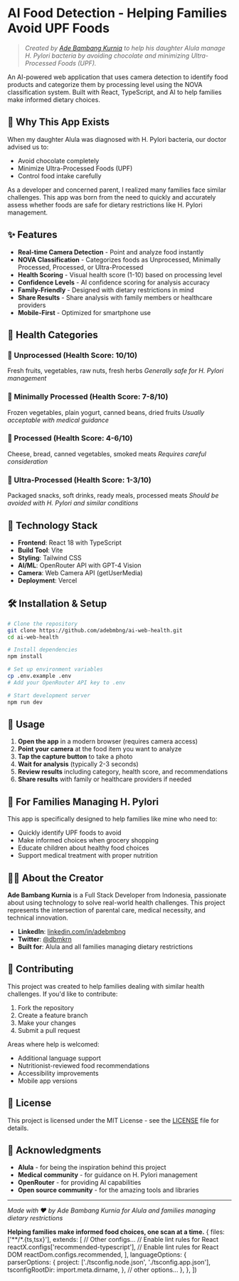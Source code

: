 # AI Food Detection - Helping Families Avoid UPF Foods

> *Created by [Ade Bambang Kurnia](https://www.linkedin.com/in/adebmbng/) to help his daughter Alula manage H. Pylori bacteria by avoiding chocolate and minimizing Ultra-Processed Foods (UPF).*

An AI-powered web application that uses camera detection to identify food products and categorize them by processing level using the NOVA classification system. Built with React, TypeScript, and AI to help families make informed dietary choices.

## 🎯 Why This App Exists

When my daughter Alula was diagnosed with H. Pylori bacteria, our doctor advised us to:
- Avoid chocolate completely
- Minimize Ultra-Processed Foods (UPF)
- Control food intake carefully

As a developer and concerned parent, I realized many families face similar challenges. This app was born from the need to quickly and accurately assess whether foods are safe for dietary restrictions like H. Pylori management.

## ✨ Features

- **Real-time Camera Detection** - Point and analyze food instantly
- **NOVA Classification** - Categorizes foods as Unprocessed, Minimally Processed, Processed, or Ultra-Processed
- **Health Scoring** - Visual health score (1-10) based on processing level
- **Confidence Levels** - AI confidence scoring for analysis accuracy
- **Family-Friendly** - Designed with dietary restrictions in mind
- **Share Results** - Share analysis with family members or healthcare providers
- **Mobile-First** - Optimized for smartphone use

## 🏥 Health Categories

### 🥬 Unprocessed (Health Score: 10/10)
Fresh fruits, vegetables, raw nuts, fresh herbs
*Generally safe for H. Pylori management*

### 🥫 Minimally Processed (Health Score: 7-8/10)
Frozen vegetables, plain yogurt, canned beans, dried fruits
*Usually acceptable with medical guidance*

### 🧀 Processed (Health Score: 4-6/10)
Cheese, bread, canned vegetables, smoked meats
*Requires careful consideration*

### 🍟 Ultra-Processed (Health Score: 1-3/10)
Packaged snacks, soft drinks, ready meals, processed meats
*Should be avoided with H. Pylori and similar conditions*

## 🚀 Technology Stack

- **Frontend**: React 18 with TypeScript
- **Build Tool**: Vite
- **Styling**: Tailwind CSS
- **AI/ML**: OpenRouter API with GPT-4 Vision
- **Camera**: Web Camera API (getUserMedia)
- **Deployment**: Vercel

## 🛠️ Installation & Setup

```bash
# Clone the repository
git clone https://github.com/adebmbng/ai-web-health.git
cd ai-web-health

# Install dependencies
npm install

# Set up environment variables
cp .env.example .env
# Add your OpenRouter API key to .env

# Start development server
npm run dev
```

## 📱 Usage

1. **Open the app** in a modern browser (requires camera access)
2. **Point your camera** at the food item you want to analyze
3. **Tap the capture button** to take a photo
4. **Wait for analysis** (typically 2-3 seconds)
5. **Review results** including category, health score, and recommendations
6. **Share results** with family or healthcare providers if needed

## 🌟 For Families Managing H. Pylori

This app is specifically designed to help families like mine who need to:
- Quickly identify UPF foods to avoid
- Make informed choices when grocery shopping
- Educate children about healthy food choices
- Support medical treatment with proper nutrition

## 👨‍💻 About the Creator

**Ade Bambang Kurnia** is a Full Stack Developer from Indonesia, passionate about using technology to solve real-world health challenges. This project represents the intersection of parental care, medical necessity, and technical innovation.

- **LinkedIn**: [linkedin.com/in/adebmbng](https://www.linkedin.com/in/adebmbng/)
- **Twitter**: [@dbmkrn](https://twitter.com/dbmkrn)
- **Built for**: Alula and all families managing dietary restrictions

## 🤝 Contributing

This project was created to help families dealing with similar health challenges. If you'd like to contribute:

1. Fork the repository
2. Create a feature branch
3. Make your changes
4. Submit a pull request

Areas where help is welcomed:
- Additional language support
- Nutritionist-reviewed food recommendations
- Accessibility improvements
- Mobile app versions

## 📄 License

This project is licensed under the MIT License - see the [LICENSE](LICENSE) file for details.

## 🙏 Acknowledgments

- **Alula** - for being the inspiration behind this project
- **Medical community** - for guidance on H. Pylori management
- **OpenRouter** - for providing AI capabilities
- **Open source community** - for the amazing tools and libraries

---

*Made with ❤️ by Ade Bambang Kurnia for Alula and families managing dietary restrictions*

**Helping families make informed food choices, one scan at a time.**
  {
    files: ['**/*.{ts,tsx}'],
    extends: [
      // Other configs...
      // Enable lint rules for React
      reactX.configs['recommended-typescript'],
      // Enable lint rules for React DOM
      reactDom.configs.recommended,
    ],
    languageOptions: {
      parserOptions: {
        project: ['./tsconfig.node.json', './tsconfig.app.json'],
        tsconfigRootDir: import.meta.dirname,
      },
      // other options...
    },
  },
])
```
